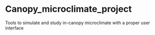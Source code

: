 # Canopy_microclimate_project
Tools to simulate and study in-canopy microclimate with a proper user interface
